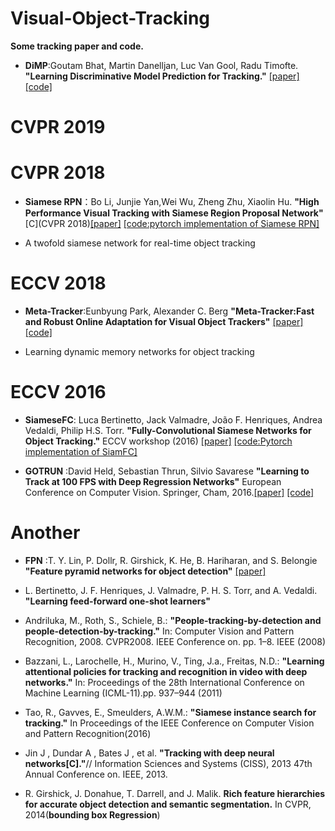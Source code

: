 # Visual-Object-Tracking
**Some tracking paper and code.**

* **DiMP**:Goutam Bhat, Martin Danelljan, Luc Van Gool, Radu Timofte.
**"Learning Discriminative Model Prediction for Tracking."**  [[paper]](https://arxiv.org/pdf/1904.07220.pdf)  [[code]](https://github.com/visionml/pytracking)   

# CVPR 2019



# CVPR 2018
* **Siamese RPN**：Bo Li, Junjie Yan,Wei Wu, Zheng Zhu, Xiaolin Hu.  **"High Performance Visual Tracking with Siamese Region Proposal Network"**[C](CVPR 2018)[[paper]](http://openaccess.thecvf.com/content_cvpr_2018/papers/Li_High_Performance_Visual_CVPR_2018_paper.pdf)  [[code:pytorch implementation of Siamese RPN]](https://github.com/HelloRicky123/Siamese-RPN)

* A twofold siamese network for real-time object tracking

# ECCV 2018
* **Meta-Tracker**:Eunbyung Park, Alexander C. Berg **"Meta-Tracker:Fast and Robust Online Adaptation for Visual Object Trackers"** [[paper]](https://arxiv.org/pdf/1801.03049.pdf)    [[code]](https://github.com/silverbottlep/meta_trackers)
 
*  Learning dynamic memory networks for object tracking
# ECCV 2016
* **SiameseFC**: Luca Bertinetto, Jack Valmadre, João F. Henriques, Andrea Vedaldi, Philip H.S. Torr. **"Fully-Convolutional Siamese Networks for Object Tracking."** ECCV workshop (2016)   [[paper]](https://arxiv.org/pdf/1606.09549.pdf)   [[code:Pytorch implementation of SiamFC]](https://github.com/StrangerZhang/SiamFC-PyTorch)

* **GOTRUN** :David Held, Sebastian Thrun, Silvio Savarese **"Learning to Track at 100 FPS with Deep Regression Networks"** European Conference on Computer Vision. Springer, Cham, 2016.[[paper]](https://arxiv.org/pdf/1604.01802.pdf) [[code]](https://github.com/davheld/GOTURN)



# Another

* **FPN** :T. Y. Lin, P. Dollr, R. Girshick, K. He, B. Hariharan, and S. Belongie **"Feature pyramid networks for object detection"** [[paper]](https://arxiv.org/pdf/1612.03144v2.pdf)

* L. Bertinetto, J. F. Henriques, J. Valmadre, P. H. S. Torr, and A. Vedaldi. **"Learning feed-forward one-shot learners"**

* Andriluka, M., Roth, S., Schiele, B.: **"People-tracking-by-detection and people-detection-by-tracking."** In: Computer Vision and Pattern Recognition, 2008. CVPR2008. IEEE Conference on. pp. 1–8. IEEE (2008)

* Bazzani, L., Larochelle, H., Murino, V., Ting, J.a., Freitas, N.D.: **"Learning attentional policies for tracking and recognition in video with deep networks."** In: Proceedings of the 28th International Conference on Machine Learning (ICML-11).pp. 937–944 (2011)



* Tao, R., Gavves, E., Smeulders, A.W.M.: **"Siamese instance search for tracking."** In Proceedings of the IEEE Conference on Computer Vision and Pattern Recognition(2016)

* Jin J , Dundar A , Bates J , et al. **"Tracking with deep neural networks[C]."**// Information Sciences and Systems (CISS), 2013 47th Annual Conference on. IEEE, 2013.


* R. Girshick, J. Donahue, T. Darrell, and J. Malik. **Rich feature hierarchies for accurate object detection and semantic segmentation.** In CVPR, 2014(**bounding box Regression**)
